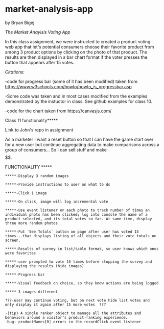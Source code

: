 # market-analysis-app

by Bryan Bigej

*The Market Anaylsis Voting App*

In this class assignment, we were instructed to created a product voting web app that let's potential consumers choose
their favorite product from among 3 product options by clicking on the photo of that product. The results are 
then displayed in a bar chart format if the voter presses the button that appears after 15 votes.

*Citations:* 

-code for progress bar (some of it has been modified) taken from:
https://www.w3schools.com/howto/howto_js_progressbar.asp

-Some code was taken and in most cases modified from the examples demonstrated by the instuctor in class. 
See github examples for class 10.

-code for the chart taken from https://canvasjs.com/




Class 11 functionality*****

Link to John's repo in assignment

As a marketer I want a reset button so that I can have the game start over for a new user but continue aggregating data to make comparisons across a group of consumers… So I can sell stuff and make $$$$$$.



FUNCTIONALITY *****

    *****-Display 3 random images

    *****-Provide instructions to user on what to do

    *****-Click 1 image

    *****-On click, image will log incremental vote 

    *****-Use event listener on each photo to track number of times an individual photo has been clicked; log into console the name of a product selected, and its total votes so far. At same time, display three more random photos

    *****-Put 'See Totals' button on page after user has voted 15 times...that displays listing of all objects and their vote totals on screen. 

    *****-Results of survey in list/table format, so user knows which ones were favorites

    *****-user prompted to vote 15 times before stopping the survey and displaying the results (hide images)

    *****-Progress bar

    *****-Visual feedback on choice, so they know actions are being logged

    *****-3 images different

    ???-user may continue voting, but on next vote hide list votes and only display it again after 15 more votes  ???

    -(tip) A single ranker object to manage all the attributes and behaviors around a visitor's product-ranking experience.
    -bug: productNames[0] errors in the recordClick event listener